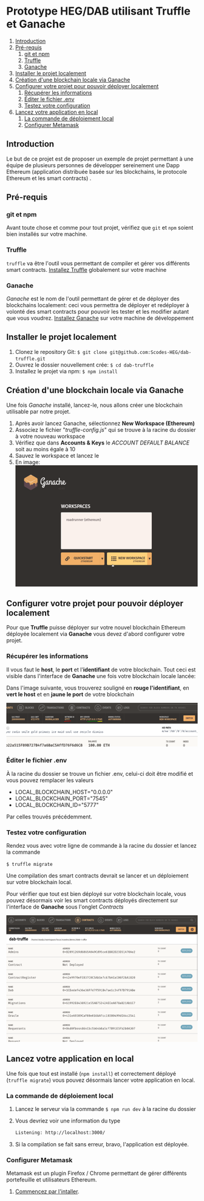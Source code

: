 # Prototype HEG/DAB utilisant Truffle et Ganache

<!-- MarkdownTOC -->

1. [Introduction](#toc-introduction)
1. [Pré-requis](#toc-pr%C3%A9-requis)
    1. [git et  npm](#toc-git-et-npm)
    1. [Truffle](#toc-truffle)
    1. [Ganache](#toc-ganache)
1. [Installer le projet localement](#toc-installer-le-projet-localement)
1. [Création d'une blockchain locale via Ganache](#toc-cr%C3%A9ation-dune-blockchain-locale-via-ganache)
1. [Configurer votre projet pour pouvoir déployer localement](#toc-configurer-votre-projet-pour-pouvoir-d%C3%A9ployer-localement)
    1. [Récupérer les informations](#toc-r%C3%A9cup%C3%A9rer-les-informations)
    1. [Éditer le fichier .env](#toc-%C3%89diter-le-fichier-env)
    1. [Testez votre configuration](#toc-testez-votre-configuration)
1. [Lancez votre application en local](#toc-lancez-votre-application-en-local)
    1. [La commande de déploiement local](#toc-la-commande-de-d%C3%A9ploiement-local)
    1. [Configurer Metamask](#toc-configurer-metamask)

<!-- /MarkdownTOC -->

<a id="toc-introduction"></a>
## Introduction

Le but de ce projet est de proposer un exemple de projet permettant à une équipe de plusieurs personnes de développer sereinement une Dapp Ethereum (application distribuée basée sur les blockchains, le protocole Ethereum et les smart contracts) .

<a id="toc-pr%C3%A9-requis"></a>
## Pré-requis

<a id="toc-git-et-npm"></a>
### git et  npm

Avant toute chose et comme pour tout projet, vérifiez que `git` et `npm` soient bien installés sur votre machine.

<a id="toc-truffle"></a>
### Truffle

`truffle` va être l'outil vous permettant de compiler et gérer vos différents smart contracts.
[Installez Truffle](https://www.trufflesuite.com/docs/truffle/getting-started/installation) globalement sur votre machine

<a id="toc-ganache"></a>
### Ganache

*Ganache* est le nom de l'outil permettant de gérer et de déployer des blockchains localement: ceci vous permettra de déployer et redéployer à volonté des smart contracts pour pouvoir les tester et les modifier autant que vous voudrez.
[Installez Ganache](https://www.trufflesuite.com/docs/ganache/quickstart) sur votre machine de développement

<a id="toc-installer-le-projet-localement"></a>
## Installer le projet localement

1. Clonez le repository Git: `$ git clone git@github.com:Scodes-HEG/dab-truffle.git`
2. Ouvrez le dossier nouvellement crée: `$ cd dab-truffle`
3. Installez le projet via npm: `$ npm install`

<a id="toc-cr%C3%A9ation-dune-blockchain-locale-via-ganache"></a>
## Création d'une blockchain locale via Ganache

Une fois *Ganache* installé, lancez-le, nous allons créer une blockchain utilisable par notre projet.

1. Après avoir lancez Ganache, sélectionnez **New Workspace (Ethereum)**
2. Associez le fichier "*truffle-config.js*" qui se trouve à la racine du dossier à votre nouveau workspace
3. Vérifiez que dans **Accounts & Keys** le *ACCOUNT DEFAULT BALANCE* soit au moins égale à 10
4. Sauvez le workspace et lancez le
5. En image: ![ethereum](./readme/ethereum.gif?raw=true)


<a id="toc-configurer-votre-projet-pour-pouvoir-d%C3%A9ployer-localement"></a>
## Configurer votre projet pour pouvoir déployer localement

Pour que **Truffle** puisse déployer sur votre nouvel blockchain Ethereum déployée localement via **Ganache** vous devez d'abord configurer votre projet.

<a id="toc-r%C3%A9cup%C3%A9rer-les-informations"></a>
### Récupérer les informations

Il vous faut le **host**, le **port** et l'**identifiant** de votre blockchain. Tout ceci est visible dans l'interface de **Ganache** une fois votre blockchain locale lancée:

Dans l'image suivante, vous trouverez souligné en **rouge l'identifiant**, en **vert le host** et en **jaune le port** de votre blockchain

![infos](./readme/infos.PNG?raw=true)

<a id="toc-%C3%89diter-le-fichier-env"></a>
### Éditer le fichier .env

À la racine du dossier se trouve un fichier .env, celui-ci doit être modifié et vous pouvez remplacer les valeurs 

- LOCAL_BLOCKCHAIN_HOST="0.0.0.0"
- LOCAL_BLOCKCHAIN_PORT="7545"
- LOCAL_BLOCKCHAIN_ID="5777"

Par celles trouvés précédemment.

<a id="toc-testez-votre-configuration"></a>
### Testez votre configuration

Rendez vous avec votre ligne de commande à la racine du dossier et lancez la commande

`$ truffle migrate`

Une compilation des smart contracts devrait se lancer et un déploiement sur votre blockchain local.

Pour vérifier que tout est bien déployé sur votre blockchain locale, vous pouvez désormais voir les smart contracts déployés directement sur l'interface de **Ganache** sous l'onglet *Contracts*

![infos](./readme/deployeds.PNG?raw=true)

<a id="toc-lancez-votre-application-en-local"></a>
## Lancez votre application en local

Une fois que tout est installé (`npm install`) et correctement déployé (`truffle migrate`) vous pouvez désormais lancer votre application en local.

<a id="toc-la-commande-de-d%C3%A9ploiement-local"></a>

<a id="toc-la-commande-de-d%C3%A9ploiement-local"></a>
### La commande de déploiement local

1. Lancez le serveur via la commande `$ npm run dev` à la racine du dossier 

2. Vous devriez voir une information du type 

   ```bash
   Listening: http://localhost:3000/ 
   ```

3. Si la compilation se fait sans erreur, bravo, l'application est déployée.

<a id="toc-configurer-metamask"></a>
### Configurer Metamask

Metamask est un plugin Firefox / Chrome permettant de gérer différents portefeuille et utilisateurs Ethereum.

1. [Commencez par l'intaller](https://metamask.io/).